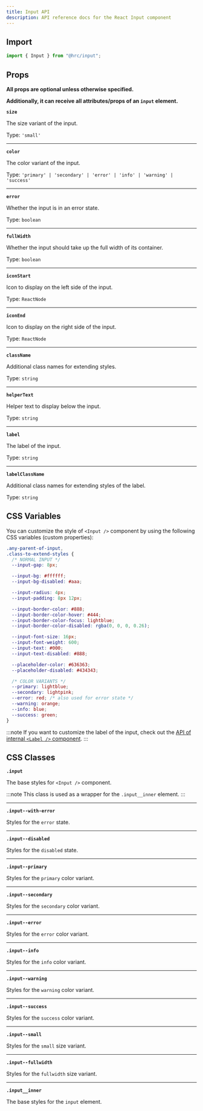 ```yaml
---
title: Input API
description: API reference docs for the React Input component
---
```


## Import

```js
import { Input } from "@hrc/input";
```

## Props

**All props are optional unless otherwise specified.**

**Additionally, it can receive all attributes/props of an `input` element.**

**`size`**

The size variant of the input.

Type: `'small'`

---

**`color`**

The color variant of the input.

Type: `'primary' | 'secondary' | 'error' | 'info' | 'warning' | 'success'`

---

**`error`**

Whether the input is in an error state.

Type: `boolean`

---

**`fullWidth`**

Whether the input should take up the full width of its container.

Type: `boolean`

---

**`iconStart`**

Icon to display on the left side of the input.

Type: `ReactNode`

---

**`iconEnd`**

Icon to display on the right side of the input.

Type: `ReactNode`

---

**`className`**

Additional class names for extending styles.

Type: `string`

---

**`helperText`**

Helper text to display below the input.

Type: `string`

---

**`label`**

The label of the input.

Type: `string`

---

**`labelClassName`**

Additional class names for extending styles of the label.

Type: `string`

## CSS Variables

You can customize the style of `<Input />` component by using the following
CSS variables (custom properties):

```css
.any-parent-of-input,
.class-to-extend-styles {
  /* NORMAL INPUT */
  --input-gap: 8px;

  --input-bg: #ffffff;
  --input-bg-disabled: #aaa;

  --input-radius: 4px;
  --input-padding: 8px 12px;

  --input-border-color: #888;
  --input-border-color-hover: #444;
  --input-border-color-focus: lightblue;
  --input-border-color-disabled: rgba(0, 0, 0, 0.26);

  --input-font-size: 16px;
  --input-font-weight: 600;
  --input-text: #000;
  --input-text-disabled: #888;

  --placeholder-color: #636363;
  --placeholder-disabled: #434343;

  /* COLOR VARIANTS */
  --primary: lightblue;
  --secondary: lightpink;
  --error: red; /* also used for error state */
  --warning: orange;
  --info: blue;
  --success: green;
}
```

:::note
If you want to customize the label of the input, check out the [API of internal
`<Label />` component](../label).
:::

## CSS Classes

**`.input`**

The base styles for `<Input />` component.

:::note
This class is used as a wrapper for the `.input__inner` element.
:::

---

**`.input--with-error`**

Styles for the `error` state.

---

**`.input--disabled`**

Styles for the `disabled` state.

---

**`.input--primary`**

Styles for the `primary` color variant.

---

**`.input--secondary`**

Styles for the `secondary` color variant.

---

**`.input--error`**

Styles for the `error` color variant.

---

**`.input--info`**

Styles for the `info` color variant.

---

**`.input--warning`**

Styles for the `warning` color variant.

---

**`.input--success`**

Styles for the `success` color variant.

---

**`.input--small`**

Styles for the `small` size variant.

---

**`.input--fullwidth`**

Styles for the `fullwidth` size variant.

---

**`.input__inner`**

The base styles for the `input` element.
